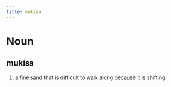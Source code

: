 ```yaml
---
title: mukisa
---
```


# Noun

## mukísa

1. a fine sand that is difficult to walk along because it is shifting
